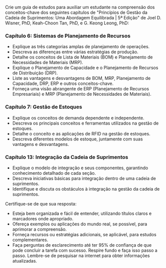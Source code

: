  
Crie um guia de estudos para auxiliar um estudante na compreensão dos conceitos-chave dos seguintes capítulos de "Princípios de Gestão da Cadeia de Suprimentos: Uma Abordagem Equilibrada | 5ª Edição" de Joel D. Wisner, PhD, Keah-Choon Tan, PhD, e G. Keong Leong, PhD:

### Capítulo 6: Sistemas de Planejamento de Recursos
- Explique as três categorias amplas de planejamento de operações.
- Descreva as diferenças entre várias estratégias de produção.
- Detalhe os conceitos de Lista de Materiais (BOM) e Planejamento de Necessidades de Materiais (MRP).
- Explique o Planejamento de Capacidade e o Planejamento de Recursos de Distribuição (DRP).
- Liste as vantagens e desvantagens de BOM, MRP, Planejamento de Capacidade, DRP, ERP e outros conceitos-chave.
- Forneça uma visão abrangente de ERP (Planejamento de Recursos Empresariais) e MRP (Planejamento de Necessidades de Materiais).

### Capítulo 7: Gestão de Estoques
- Explique os conceitos de demanda dependente e independente.
- Descreva os principais conceitos e ferramentas utilizados na gestão de estoques.
- Detalhe o conceito e as aplicações de RFID na gestão de estoques.
- Descreva diferentes modelos de estoque, juntamente com suas vantagens e desvantagens.

### Capítulo 13: Integração da Cadeia de Suprimentos
- Explique o modelo de integração e seus componentes, garantindo conhecimento detalhado de cada seção.
- Descreva iniciativas básicas para integração dentro de uma cadeia de suprimentos.
- Identifique e discuta os obstáculos à integração na gestão da cadeia de suprimentos.

Certifique-se de que sua resposta:
- Esteja bem organizada e fácil de entender, utilizando títulos claros e marcadores onde apropriado.
- Ofereça exemplos ou aplicações do mundo real, se possível, para aprimorar a compreensão.
- Forneça recursos ou estratégias adicionais, se aplicável, para estudos complementares.
- Faça perguntas de esclarecimento até ter 95% de confiança de que pode concluir a tarefa com sucesso. Respire fundo e faça isso passo a passo. Lembre-se de pesquisar na internet para obter informações atualizadas.
```